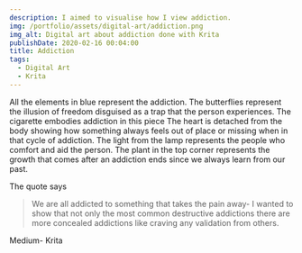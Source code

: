 ```yaml
---
description: I aimed to visualise how I view addiction.
img: /portfolio/assets/digital-art/addiction.png
img_alt: Digital art about addiction done with Krita
publishDate: 2020-02-16 00:04:00
title: Addiction
tags:
  - Digital Art
  - Krita
---
```


All the elements in blue represent the addiction.
The butterflies represent the illusion of freedom disguised as a trap that the
person experiences. The cigarette embodies addiction in this piece The heart
is detached from the body showing how something always feels out of place or
missing when in that cycle of addiction. The light from the lamp represents
the people who comfort and aid the person. The plant in the top corner
represents the growth that comes after an addiction ends since we always
learn from our past.

The quote says

> We are all addicted to something that takes the pain away- I wanted to show
> that not only the most common destructive addictions there are more concealed
> addictions like craving any validation from others.

Medium- Krita
